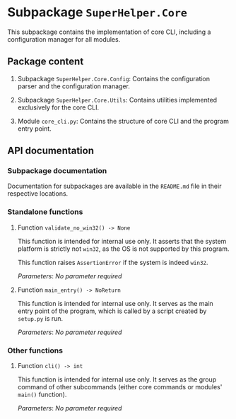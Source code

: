 # Subpackage `SuperHelper.Core`

This subpackage contains the implementation of core CLI, including a configuration manager for all modules.

## Package content

1. Subpackage `SuperHelper.Core.Config`: Contains the configuration parser and the configuration manager.

2. Subpackage `SuperHelper.Core.Utils`: Contains utilities implemented exclusively for the core CLI.

3. Module `core_cli.py`: Contains the structure of core CLI and the program entry point.

## API documentation

### Subpackage documentation

Documentation for subpackages are available in the `README.md` file in their respective locations.

### Standalone functions

1. Function `validate_no_win32() -> None`

   This function is intended for internal use only. It asserts that the system platform is strictly not `win32`, as the
   OS is not supported by this program.

   This function raises `AssertionError` if the system is indeed `win32`.

   *Parameters*: *No parameter required*

2. Function `main_entry() -> NoReturn`

   This function is intended for internal use only. It serves as the main entry point of the program, which is called
   by a script created by `setup.py` is run.

   *Parameters*: *No parameter required*

### Other functions

1. Function `cli() -> int`

   This function is intended for internal use only. It serves as the group command of other subcommands (either core
   commands or modules' `main()` function).
   
   *Parameters*: *No parameter required*

